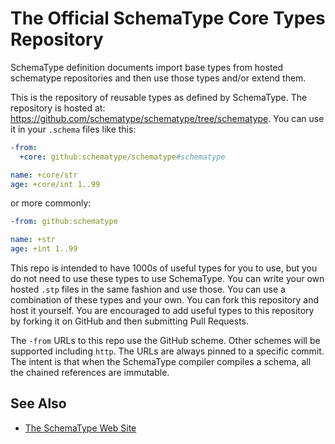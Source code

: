 The Official SchemaType Core Types Repository
=============================================

SchemaType definition documents import base types from hosted schematype
repositories and then use those types and/or extend them.

This is the repository of reusable types as defined by SchemaType. The
repository is hosted at:
https://github.com/schematype/schematype/tree/schematype. You can use it in
your `.schema` files like this:
```yaml
-from:
  +core: github:schematype/schematype#schematype

name: +core/str
age: +core/int 1..99
```

or more commonly:
```yaml
-from: github:schematype

name: +str
age: +int 1..99
```

This repo is intended to have 1000s of useful types for you to use, but you do
not need to use these types to use SchemaType. You can write your own hosted
`.stp` files in the same fashion and use those. You can use a combination of
these types and your own. You can fork this repository and host it yourself.
You are encouraged to add useful types to this repository by forking it on
GitHub and then submitting Pull Requests.

The `-from` URLs to this repo use the GitHub scheme. Other schemes will be
supported including `http`. The URLs are always pinned to a specific commit.
The intent is that when the SchemaType compiler compiles a schema, all the
chained references are immutable.

## See Also

* [The SchemaType Web Site](http://www.schematype.org/)
